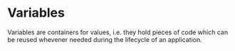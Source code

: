 # Variables

Variables are containers for values, i.e. they hold pieces of code which can be reused whevener needed during the lifecycle of an application.
